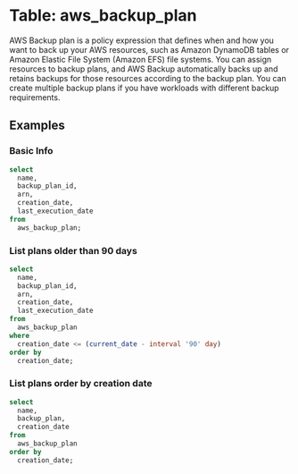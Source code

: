 # Table: aws_backup_plan

AWS Backup plan is a policy expression that defines when and how you want to back up your AWS resources, such as Amazon DynamoDB tables or Amazon Elastic File System (Amazon EFS) file systems.
You can assign resources to backup plans, and AWS Backup automatically backs up and retains backups for those resources according to the backup plan. You can create multiple backup plans if you have workloads with different backup requirements.

## Examples

### Basic Info

```sql
select
  name,
  backup_plan_id,
  arn,
  creation_date,
  last_execution_date
from
  aws_backup_plan;
```

### List plans older than 90 days

```sql
select
  name,
  backup_plan_id,
  arn,
  creation_date,
  last_execution_date
from
  aws_backup_plan
where
  creation_date <= (current_date - interval '90' day)
order by
  creation_date;
```

### List plans order by creation date

```sql
select
  name,
  backup_plan,
  creation_date
from
  aws_backup_plan
order by
  creation_date;
```
